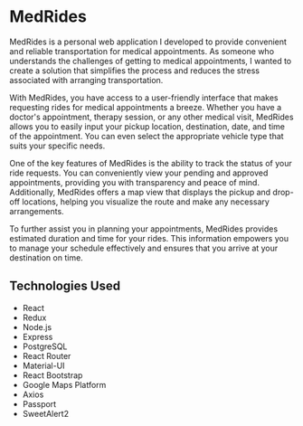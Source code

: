 # MedRides

MedRides is a personal web application I developed to provide convenient and reliable transportation for medical appointments. As someone who understands the challenges of getting to medical appointments, I wanted to create a solution that simplifies the process and reduces the stress associated with arranging transportation.

With MedRides, you have access to a user-friendly interface that makes requesting rides for medical appointments a breeze. Whether you have a doctor's appointment, therapy session, or any other medical visit, MedRides allows you to easily input your pickup location, destination, date, and time of the appointment. You can even select the appropriate vehicle type that suits your specific needs.

One of the key features of MedRides is the ability to track the status of your ride requests. You can conveniently view your pending and approved appointments, providing you with transparency and peace of mind. Additionally, MedRides offers a map view that displays the pickup and drop-off locations, helping you visualize the route and make any necessary arrangements.

To further assist you in planning your appointments, MedRides provides estimated duration and time for your rides. This information empowers you to manage your schedule effectively and ensures that you arrive at your destination on time.

## Technologies Used

- React
- Redux
- Node.js
- Express
- PostgreSQL
- React Router
- Material-UI
- React Bootstrap
- Google Maps Platform
- Axios
- Passport
- SweetAlert2


